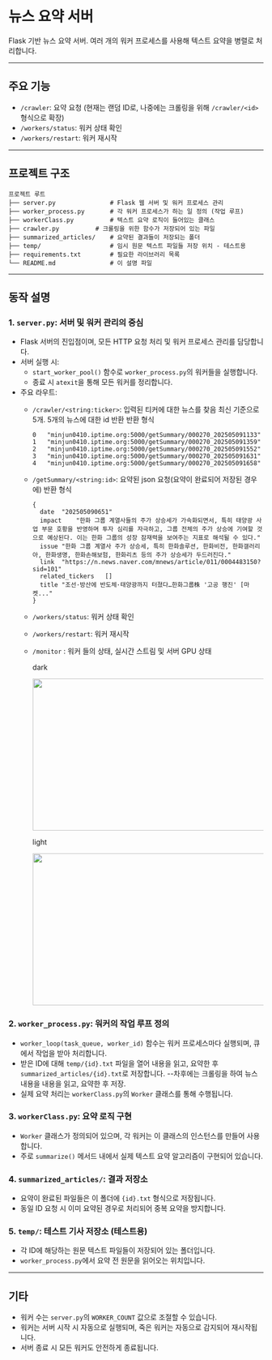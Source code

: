 # 뉴스 요약 서버

Flask 기반 뉴스 요약 서버. 여러 개의 워커 프로세스를 사용해 텍스트 요약을 병렬로 처리합니다.

---

## 주요 기능

- `/crawler`: 요약 요청 (현재는 랜덤 ID로, 나중에는 크롤링을 위해 `/crawler/<id>` 형식으로 확장)
- `/workers/status`: 워커 상태 확인
- `/workers/restart`: 워커 재시작

---


## 프로젝트 구조

```
프로젝트 루트
├── server.py               # Flask 웹 서버 및 워커 프로세스 관리
├── worker_process.py       # 각 워커 프로세스가 하는 일 정의 (작업 루프)
├── workerClass.py          # 텍스트 요약 로직이 들어있는 클래스
├── crawler.py          # 크롤링을 위한 함수가 저장되어 있는 파일
├── summarized_articles/    # 요약된 결과들이 저장되는 폴더
├── temp/                   # 임시 원문 텍스트 파일들 저장 위치 - 테스트용
├── requirements.txt        # 필요한 라이브러리 목록
└── README.md               # 이 설명 파일
```

---

## 동작 설명

### 1. `server.py`: 서버 및 워커 관리의 중심

- Flask 서버의 진입점이며, 모든 HTTP 요청 처리 및 워커 프로세스 관리를 담당합니다.
- 서버 실행 시:
  - `start_worker_pool()` 함수로 `worker_process.py`의 워커들을 실행합니다.
  - 종료 시 `atexit`을 통해 모든 워커를 정리합니다.
- 주요 라우트:
  - `/crawler/<string:ticker>`: 입력된 티커에 대한 뉴스를 찾음 최신 기준으로 5개. 5개의 뉴스에 대한 id 반환
    반환 형식
    ```
    0	"minjun0410.iptime.org:5000/getSummary/000270_202505091133"
    1	"minjun0410.iptime.org:5000/getSummary/000270_202505091359"
    2	"minjun0410.iptime.org:5000/getSummary/000270_202505091552"
    3	"minjun0410.iptime.org:5000/getSummary/000270_202505091631"
    4	"minjun0410.iptime.org:5000/getSummary/000270_202505091658"
    ```
  - `/getSummary/<string:id>`: 요약된 json 요청(요약이 완료되어 저장된 경우에)
    반환 형식
    ```
    {
      date	"202505090651"
      impact	"한화 그룹 계열사들의 주가 상승세가 가속화되면서, 특히 태양광 사업 부문 호황을 반영하며 투자 심리를 자극하고, 그룹 전체의 주가 상승에 기여할 것으로 예상된다. 이는 한화 그룹의 성장 잠재력을 보여주는 지표로 해석될 수 있다."
      issue	"한화 그룹 계열사 주가 상승세, 특히 한화솔루션, 한화비전, 한화갤러리아, 한화생명, 한화손해보험, 한화리츠 등의 주가 상승세가 두드러진다."
      link	"https://n.news.naver.com/mnews/article/011/0004483150?sid=101"
      related_tickers	[]
      title	"조선·방산에 반도체·태양광까지 터졌다…한화그룹株 '고공 행진' [마켓..."
    }
    ```

  - `/workers/status`: 워커 상태 확인
  - `/workers/restart`: 워커 재시작
  - `/monitor` : 워커 들의 상태, 실시간 스트림 및 서버 GPU 상태

    dark
    
    
    <img src=https://github.com/user-attachments/assets/2b21ae50-d7c7-4b50-9327-7f82681c669b width="600" height="300"></img>
 
    light
    
    <img src=https://github.com/user-attachments/assets/5545edc4-6e05-4819-a921-812f92e82bb9 width="600" height="300"></img>

### 2. `worker_process.py`: 워커의 작업 루프 정의

- `worker_loop(task_queue, worker_id)` 함수는 워커 프로세스마다 실행되며, 큐에서 작업을 받아 처리합니다.
- 받은 ID에 대해 `temp/{id}.txt` 파일을 열어 내용을 읽고, 요약한 후 `summarized_articles/{id}.txt`로 저장합니다.
       --차후에는 크롤링을 하여 뉴스 내용을 내용을 읽고, 요약한 후 저장.
- 실제 요약 처리는 `workerClass.py`의 `Worker` 클래스를 통해 수행됩니다.

### 3. `workerClass.py`: 요약 로직 구현

- `Worker` 클래스가 정의되어 있으며, 각 워커는 이 클래스의 인스턴스를 만들어 사용합니다.
- 주로 `summarize()` 메서드 내에서 실제 텍스트 요약 알고리즘이 구현되어 있습니다.

### 4. `summarized_articles/`: 결과 저장소

- 요약이 완료된 파일들은 이 폴더에 `{id}.txt` 형식으로 저장됩니다.
- 동일 ID 요청 시 이미 요약된 경우로 처리되어 중복 요약을 방지합니다.

### 5. `temp/`: 테스트 기사 저장소 (테스트용)

- 각 ID에 해당하는 원문 텍스트 파일들이 저장되어 있는 폴더입니다.
- `worker_process.py`에서 요약 전 원문을 읽어오는 위치입니다.

---

## 기타

- 워커 수는 `server.py`의 `WORKER_COUNT` 값으로 조절할 수 있습니다.
- 워커는 서버 시작 시 자동으로 실행되며, 죽은 워커는 자동으로 감지되어 재시작됩니다.
- 서버 종료 시 모든 워커도 안전하게 종료됩니다.
